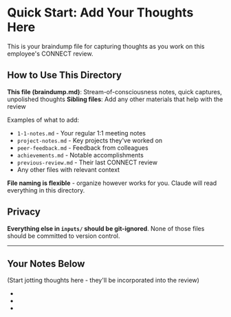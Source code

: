 # Quick Start: Add Your Thoughts Here

This is your braindump file for capturing thoughts as you work on this employee's CONNECT review.

## How to Use This Directory

**This file (braindump.md)**: Stream-of-consciousness notes, quick captures, unpolished thoughts
**Sibling files**: Add any other materials that help with the review

Examples of what to add:
- `1-1-notes.md` - Your regular 1:1 meeting notes
- `project-notes.md` - Key projects they've worked on
- `peer-feedback.md` - Feedback from colleagues
- `achievements.md` - Notable accomplishments
- `previous-review.md` - Their last CONNECT review
- Any other files with relevant context

**File naming is flexible** - organize however works for you. Claude will read everything in this directory.

## Privacy

**Everything else in `inputs/` should be git-ignored**. None of those files should be committed to version control.

---

## Your Notes Below

(Start jotting thoughts here - they'll be incorporated into the review)

-
-
-
